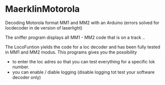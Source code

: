 # MaerklinMotorola
Decoding Motorola format MM1 and MM2 with an Arduino (errors solved for locdecoder in de version of laserlight)

The sniffer program displays all MM1 - MM2 code that is on a track ..

The LocoFuntion yields the code for a loc decoder and has been fully tested in MM1 and MM2 modus.
This programs gives you the possibility 
- to enter the loc adres so that you can test everything for a specific lok number.
- you can enable / diable logging (disable logging tot test your software decoder only) 
